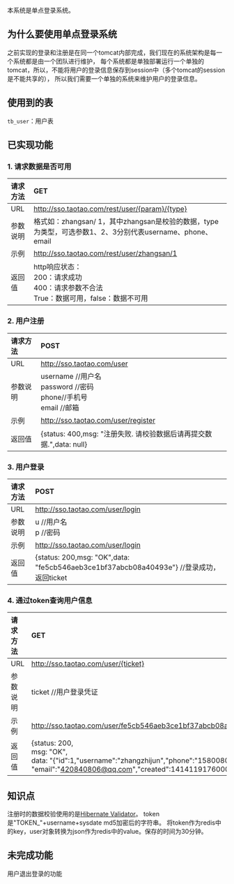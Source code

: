 本系统是单点登录系统。
## 为什么要使用单点登录系统
之前实现的登录和注册是在同一个tomcat内部完成，我们现在的系统架构是每一个系统都是由一个团队进行维护，
每个系统都是单独部署运行一个单独的tomcat，所以，不能将用户的登录信息保存到session中（多个tomcat的session是不能共享的），
所以我们需要一个单独的系统来维护用户的登录信息。
## 使用到的表
`tb_user`：用户表
## 已实现功能
### 1. 请求数据是否可用

|  请求方法|GET|
| :------------ | :------------ |
|URL|http://sso.taotao.com/rest/user/{param}/{type}|
|参数说明|格式如：zhangsan/ 1，其中zhangsan是校验的数据，type为类型，可选参数1、2、3分别代表username、phone、email|
|示例|http://sso.taotao.com/rest/user/zhangsan/1|
| 返回值|http响应状态：<br>200：请求成功<br>400：请求参数不合法<br>True：数据可用，false：数据不可用|

### 2. 用户注册

| 请求方法  |  POST |
| :------------ | :------------ |
| URL  |  http://sso.taotao.com/user |
|  参数说明 |  username //用户名<br>password //密码<br>phone//手机号<br>email //邮箱|
| 示例  |  http://sso.taotao.com/user/register |
| 返回值  | {status: 400,msg: "注册失败. 请校验数据后请再提交数据.",data: null} |

### 3. 用户登录

| 请求方法  |  POST |
| :------------ | :------------ |
| URL  |  http://sso.taotao.com/user/login |
|  参数说明 |  u //用户名<br>p //密码|
| 示例  |  http://sso.taotao.com/user/login |
| 返回值  | {status: 200,msg: "OK",data: "fe5cb546aeb3ce1bf37abcb08a40493e"} //登录成功，返回ticket|

### 4. 通过token查询用户信息

| 请求方法  |  GET |
| :------------ | :------------ |
| URL  |  http://sso.taotao.com/user/{ticket} |
|  参数说明 |  ticket //用户登录凭证|
| 示例  |  http://sso.taotao.com/user/fe5cb546aeb3ce1bf37abcb08a40493e |
| 返回值  | {status: 200,<br>msg: "OK",<br>data: "{"id":1,"username":"zhangzhijun","phone":"15800807944", "email":"420840806@qq.com","created":1414119176000,"updated":1414119179000}"}|

## 知识点
注册时的数据校验使用的是[Hibernate Validator](http://hibernate.org/validator/)。
token 是"TOKEN_"+username+sysdate md5加密后的字符串。
将token作为redis中的key，user对象转换为json作为redis中的value。保存的时间为30分钟。

## 未完成功能
用户退出登录的功能
